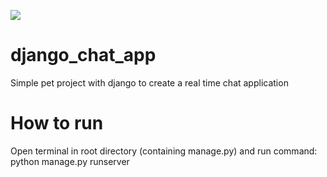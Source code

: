 ![](https://github.com/gregorkaw/django_chat_app/blob/master/Untitled.gif)

# django_chat_app
Simple pet project with django to create a real time chat application

# How to run
Open terminal in root directory (containing manage.py) and run command:
python manage.py runserver
